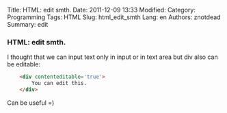 Title: HTML: edit smth.
Date: 2011-12-09 13:33
Modified: 
Category: Programming
Tags: HTML
Slug: html_edit_smth
Lang: en
Authors: znotdead
Summary: edit

### HTML: edit smth.

I thought that we can input text only in input or in text area but div also can be editable:
```html
    <div contenteditable='true'>
        You can edit this.
    </div>
```
Can be useful =)
